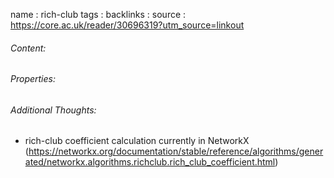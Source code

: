 name : rich-club
tags : 
backlinks : 
source : https://core.ac.uk/reader/30696319?utm_source=linkout

###### Content:


###### Properties:


###### Additional Thoughts:
- rich-club coefficient calculation currently in NetworkX (https://networkx.org/documentation/stable/reference/algorithms/generated/networkx.algorithms.richclub.rich_club_coefficient.html)